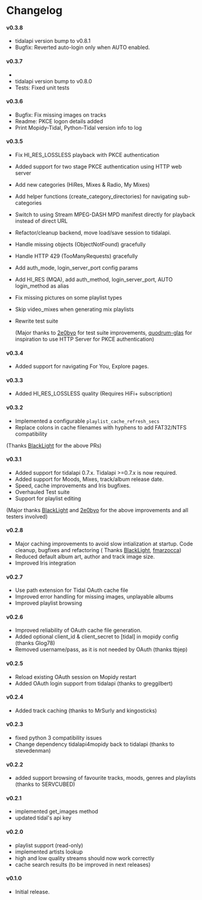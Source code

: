 # Changelog

#### v0.3.8

- tidalapi version bump to v0.8.1
- Bugfix: Reverted auto-login only when AUTO enabled.

#### v0.3.7

-
- tidalapi version bump to v0.8.0
- Tests: Fixed unit tests

#### v0.3.6

- Bugfix: Fix missing images on tracks
- Readme: PKCE logon details added
- Print Mopidy-Tidal, Python-Tidal version info to log

#### v0.3.5

- Fix HI_RES_LOSSLESS playback with PKCE authentication
- Added support for two stage PKCE authentication using HTTP web server
- Add new categories (HiRes, Mixes & Radio, My Mixes)
- Add helper functions (create_category_directories) for navigating sub-categories
- Switch to using Stream MPEG-DASH MPD manifest directly for playback instead of direct URL
- Refactor/cleanup backend, move load/save session to tidalapi.
- Handle missing objects (ObjectNotFound) gracefully
- Handle HTTP 429 (TooManyRequests) gracefully
- Add auth_mode, login_server_port config params
- Add HI_RES (MQA), add auth_method, login_server_port, AUTO login_method as alias
- Fix missing pictures on some playlist types
- Skip video_mixes when generating mix playlists
- Rewrite test suite

  (Major thanks to [2e0byo](https://github.com/2e0byo) for test suite
  improvements, [quodrum-glas](https://github.com/quodrum-glas) for inspiration to use HTTP Server for PKCE
  authentication)

#### v0.3.4

- Added support for navigating For You, Explore pages.

#### v0.3.3

- Added HI_RES_LOSSLESS quality (Requires HiFi+ subscription)

#### v0.3.2

- Implemented a configurable `playlist_cache_refresh_secs`
- Replace colons in cache filenames with hyphens to add FAT32/NTFS compatibility

(Thanks [BlackLight](https://github.com/BlackLight) for the above PRs)

#### v0.3.1

- Added support for tidalapi 0.7.x. Tidalapi >=0.7.x is now required.
- Added support for Moods, Mixes, track/album release date.
- Speed, cache improvements and Iris bugfixes.
- Overhauled Test suite
- Support for playlist editing

(Major thanks [BlackLight](https://github.com/BlackLight) and [2e0byo](https://github.com/2e0byo) for the above
improvements and all testers involved)

#### v0.2.8

- Major caching improvements to avoid slow intialization at startup. Code cleanup, bugfixes and refactoring (
  Thanks [BlackLight](https://github.com/BlackLight), [fmarzocca](https://github.com/fmarzocca))
- Reduced default album art, author and track image size.
- Improved Iris integration

#### v0.2.7

- Use path extension for Tidal OAuth cache file
- Improved error handling for missing images, unplayable albums
- Improved playlist browsing

#### v0.2.6

- Improved reliability of OAuth cache file generation.
- Added optional client_id & client_secret to [tidal] in mopidy config (thanks Glog78)
- Removed username/pass, as it is not needed by OAuth (thanks tbjep)

#### v0.2.5

- Reload existing OAuth session on Mopidy restart
- Added OAuth login support from tidalapi (thanks to greggilbert)

#### v0.2.4

- Added track caching (thanks to MrSurly and kingosticks)

#### v0.2.3

- fixed python 3 compatibility issues
- Change dependency tidalapi4mopidy back to tidalapi (thanks to stevedenman)

#### v0.2.2

- added support browsing of favourite tracks, moods, genres and playlists (thanks to SERVCUBED)

#### v0.2.1

- implemented get_images method
- updated tidal's api key

#### v0.2.0

- playlist support (read-only)
- implemented artists lookup
- high and low quality streams should now work correctly
- cache search results (to be improved in next releases)

#### v0.1.0

- Initial release.
